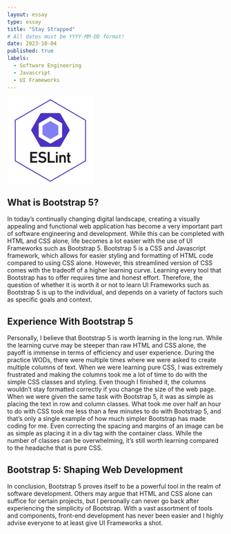 ```yaml
---
layout: essay
type: essay
title: "Stay Strapped"
# All dates must be YYYY-MM-DD format!
date: 2023-10-04
published: true
labels:
  - Software Engineering
  - Javascript
  - UI Frameworks
---
```


<img width="200px" class="rounded float-start pe-4" src="../img/eslint.png">

## What is Bootstrap 5?

In today’s continually changing digital landscape, creating a visually appealing and functional web application has become a very important part of software engineering and development. While this can be completed with HTML and CSS alone, life becomes a lot easier with the use of UI Frameworks such as Bootstrap 5. Bootstrap 5 is a CSS and Javascript framework, which allows for easier styling and formatting of HTML code compared to using CSS alone. However, this streamlined version of CSS comes with the tradeoff of a higher learning curve. Learning every tool that Bootstrap has to offer requires time and honest effort. Therefore, the question of whether it is worth it or not to learn UI Frameworks such as Bootstrap 5 is up to the individual, and depends on a variety of factors such as specific goals and context. 

## Experience With Bootstrap 5

Personally, I believe that Bootstrap 5 is worth learning in the long run. While the learning curve may be steeper than raw HTML and CSS alone, the payoff is immense in terms of efficiency and user experience. During the practice WODs, there were multiple times where we were asked to create multiple columns of text. When we were learning pure CSS, I was extremely frustrated and making the columns took me a lot of time to do with the simple CSS classes and styling. Even though I finished it, the columns wouldn’t stay formatted correctly if you change the size of the web page. When we were given the same task with Bootstrap 5, it was as simple as placing the text in row and column classes. What took me over half an hour to do with CSS took me less than a few minutes to do with Bootstrap 5, and that’s only a single example of how much simpler Bootstrap has made coding for me. Even correcting the spacing and margins of an image can be as simple as placing it in a div tag with the container class. While the number of classes can be overwhelming, it’s still worth learning compared to the headache that is pure CSS.


## Bootstrap 5: Shaping Web Development

In conclusion, Bootstrap 5 proves itself to be a powerful tool in the realm of software development. Others may argue that HTML and CSS alone can suffice for certain projects, but I personally can never go back after experiencing the simplicity of Bootstrap. With a vast assortment of tools and components, front-end development has never been easier and I highly advise everyone to at least give UI Frameworks a shot. 
